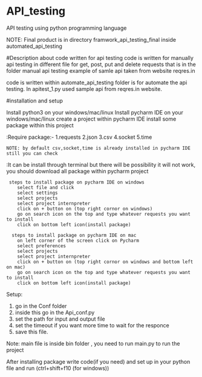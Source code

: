 # API_testing
API testing using python programming language

NOTE: Final product is in directory framwork_api_testing_final inside automated_api_testing


#Description about code written for api testing
code is written for manually api testing in different file for get, post, put and delete requests that is in the folder manual api testing example of samle api taken from website reqres.in

code is written within automate_api_testing folder is for automate the api testing. In apitest_1.py used sample api from reqres.in website.


#installation and setup

Install python3 on your windows/mac/linux
Install pycharm IDE on your windows/mac/linux
create a project within pycharm IDE
install some package within this project

  :Require package:-
    1.requests
    2.json
    3.csv
    4.socket
    5.time
    
    NOTE: by default csv,socket,time is already installed in pycharm IDE still you can check 
  :It can be install through terminal but there will be possibility it will not work, you should download all package within pycharm project 
  
     steps to install package on pycharm IDE on windows
        select file and click
        select settings
        select projects
        select project internpreter 
        click on + button on (top right cornor on windows)
        go on search icon on the top and type whatever requests you want to install 
        click on bottom left icon(install package)
        
      steps to install package on pycharm IDE on mac
        on left corner of the screen click on Pycharm
        select preferences
        select projects
        select project internpreter 
        click on + button on (top right cornor on windows and bottom left on mac)
        go on search icon on the top and type whatever requests you want to install 
        click on bottom left icon(install package)
        
Setup:
  1. go in the Conf folder
  2. inside this go in the Api_conf.py
  3. set the path for input and output file 
  4. set the timeout if you want more time to wait for the responce
  5. save this file.
 
 
 Note: main file is inside bin folder , you need to run main.py to run the project
 
 After installing package write code(if you need) and set up in your python file and run (ctrl+shift+f10 (for windows))
